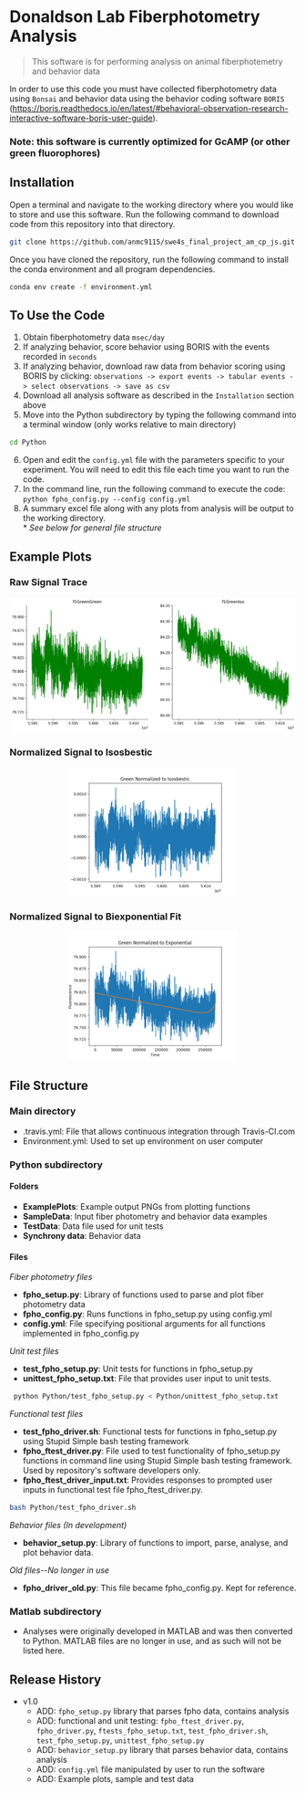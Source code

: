 # Donaldson Lab Fiberphotometry Analysis
> This software is for performing analysis on animal fiberphotemetry and behavior data 

In order to use this code you must have collected fiberphotometry data using `Bonsai` and behavior data using the behavior coding software `BORIS` (https://boris.readthedocs.io/en/latest/#behavioral-observation-research-interactive-software-boris-user-guide). 

### Note: this software is currently optimized for GcAMP (or other green fluorophores)


## Installation

Open a terminal and navigate to the working directory where you would like to store and use this software. Run the following command to download code from this repository into that directory. 

```sh
git clone https://github.com/anmc9115/swe4s_final_project_am_cp_js.git
```
Once you have cloned the repository, run the following command to install the conda environment and all program dependencies.
```sh
conda env create -f environment.yml
```

## To Use the Code
1. Obtain fiberphotometry data `msec/day`
2. If analyzing behavior, score behavior using BORIS with the events recorded in `seconds`
3. If analyzing behavior, download raw data from behavior scoring using BORIS by clicking: `observations -> export events -> tabular events -> select observations -> save as csv`
4. Download all analysis software as described in the `Installation` section above
5. Move into the Python subdirectory by typing the following command into a terminal window (only works relative to main directory)
```sh
cd Python
```
6. Open and edit the `config.yml` file with the parameters specific to your experiment. You will need to edit this file each time you want to run the code.
7. In the command line, run the following command to execute the code:
      `python fpho_config.py --config config.yml`
8. A summary excel file along with any plots from analysis will be output to the working directory.   
\* *See below for general file structure*

## Example Plots
### Raw Signal Trace
<center><img src="Python/ExamplePlots/Ex_RawSig.png" width="600"/></center>

### Normalized Signal to Isosbestic
<center><img src="Python/ExamplePlots/Ex_NormIso.png" width="300"/></center>

### Normalized Signal to Biexponential Fit
<center><img src="Python/ExamplePlots/Ex_NormExp.png" width="300"/></center>

## File Structure

### Main directory
* .travis.yml: File that allows continuous integration through Travis-CI.com   
* Environment.yml: Used to set up environment on user computer  

### Python subdirectory
#### Folders
* **ExamplePlots**: Example output PNGs from plotting functions
* **SampleData**: Input fiber photometry and behavior data examples
* **TestData**: Data file used for unit tests
* **Synchrony data**: Behavior data

#### Files

*Fiber photometry files*
* **fpho_setup.py**: Library of functions used to parse and plot fiber photometry data
* **fpho_config.py**: Runs functions in fpho_setup.py using config.yml
* **config.yml**: File specifying positional arguments for all functions implemented in fpho_config.py

*Unit test files*
* **test_fpho_setup.py**: Unit tests for functions in fpho_setup.py
* **unittest_fpho_setup.txt**: File that provides user input to unit tests. 

```sh
 python Python/test_fpho_setup.py < Python/unittest_fpho_setup.txt
```

*Functional test files*
* **test_fpho_driver.sh**: Functional tests for functions in fpho_setup.py using Stupid Simple bash testing framework
* **fpho_ftest_driver.py**: File used to test functionality of fpho_setup.py functions in command line using Stupid Simple bash testing framework. Used by repository's software developers only.
* **fpho_ftest_driver_input.txt**: Provides responses to prompted user inputs in functional test file fpho_ftest_driver.py.
```sh
bash Python/test_fpho_driver.sh
```

*Behavior files (In development)*
* **behavior_setup.py**: Library of functions to import, parse, analyse, and plot behavior data.

*Old files--No longer in use*
* **fpho_driver_old.py**: This file became fpho_config.py. Kept for reference.

### Matlab subdirectory
* Analyses were originally developed in MATLAB and was then converted to Python. MATLAB files are no longer in use, and as such will not be listed here. 

## Release History

* v1.0
    * ADD: `fpho_setup.py` library that parses fpho data, contains analysis
    * ADD: functional and unit testing: `fpho_ftest_driver.py`, `fpho_driver.py`, `ftests_fpho_setup.txt`, `test_fpho_driver.sh`, `test_fpho_setup.py`, `unittest_fpho_setup.py`
    * ADD: `behavior_setup.py` library that parses behavior data, contains analysis
    * ADD: `config.yml` file manipulated by user to run the software
    * ADD: Example plots, sample and test data
